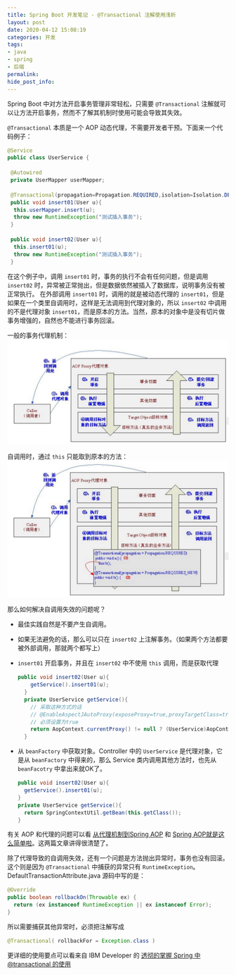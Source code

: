 ```yaml
---
title: Spring Boot 开发笔记 - @Transactional 注解使用浅析
layout: post
date: 2020-04-12 15:08:19
categories: 开发
tags:
- java
- spring
- 后端
permalink:
hide_post_info:
---
```

Spring Boot 中对方法开启事务管理非常轻松，只需要 `@Transactional` 注解就可以让方法开启事务，然而不了解其机制时使用可能会导致其失效。
<!--More-->
`@Transactional` 本质是一个 AOP 动态代理，不需要开发者干预。下面来一个代码例子：

```java
@Service
public class UserService {

 @Autowired
 private UserMapper userMapper;

 @Transactional(propagation=Propagation.REQUIRED,isolation=Isolation.DEFAULT,readOnly=false)
 public void insert01(User u){
  this.userMapper.insert(u);
  throw new RuntimeException("测试插入事务");
 }

 public void insert02(User u){
  this.insert01(u);
  throw new RuntimeException("测试插入事务");
 }
```

在这个例子中，调用 `insert01` 时，事务的执行不会有任何问题，但是调用 `insert02` 时，异常被正常抛出，但是数据依然被插入了数据库，说明事务没有被正常执行。
在外部调用 `insert01` 时，调用的就是被动态代理的 `insert01`，但是如果在一个类里自调用时，这样是无法调用到代理对象的，所以 `insert02` 中调用的不是代理对象 `insert01`，而是原本的方法。当然，原本的对象中是没有切片做事务增强的，自然也不能进行事务回滚。

一般的事务代理机制：
![](/images/posts/2020/04/20170608105830399.jpg)

自调用时，通过 `this` 只能取到原本的方法：
![](/images/posts/2020/04/20170608110005451.jpg)

那么如何解决自调用失效的问题呢？

- 最佳实践自然是不要产生自调用。
- 如果无法避免的话，那么可以只在 `insert02` 上注解事务。（如果两个方法都要被外部调用，那就两个都写上）
- `insert01` 开启事务，并且在 `insert02` 中不使用 `this` 调用，而是获取代理

  ```java
  public void insert02(User u){
      getService().insert01(u);
    }
    private UserService getService(){
      // 采取这种方式的话
      // @EnableAspectJAutoProxy(exposeProxy=true,proxyTargetClass=true)
      // 必须设置为true
      return AopContext.currentProxy() != null ? (UserService)AopContext.currentProxy() : this;
    }
  ```

- 从 `beanFactory` 中获取对象。Controller 中的 `UserService` 是代理对象，它是从 `beanFactory` 中得来的，那么 Service 类内调用其他方法时，也先从 `beanFacotry` 中拿出来就OK了。

  ```java
  public void insert02(User u){
    getService().insert01(u);
  }
  private UserService getService(){
    return SpringContextUtil.getBean(this.getClass());
  }
  ```

有关 AOP 和代理的问题可以看 [从代理机制到Spring AOP](https://juejin.im/post/5b90e648f265da0aea695672) 和 [Spring AOP就是这么简单啦](https://juejin.im/post/5b06bf2df265da0de2574ee1)。这两篇文章讲得很清楚了。

除了代理导致的自调用失效，还有一个问题是方法抛出异常时，事务也没有回滚。这个则是因为 `@Transactional` 中捕获的异常只有 `RuntimeException`。
DefaultTransactionAttribute.java 源码中写的是：

```java
@Override
public boolean rollbackOn(Throwable ex) {
  return (ex instanceof RuntimeException || ex instanceof Error);
}
```

所以需要捕获其他异常时，必须把注解写成

```java
@Transactional( rollbackFor = Exception.class )
```

更详细的使用要点可以看来自 IBM Developer 的 [透彻的掌握 Spring 中@transactional 的使用](https://www.ibm.com/developerworks/cn/java/j-master-spring-transactional-use/index.html)
